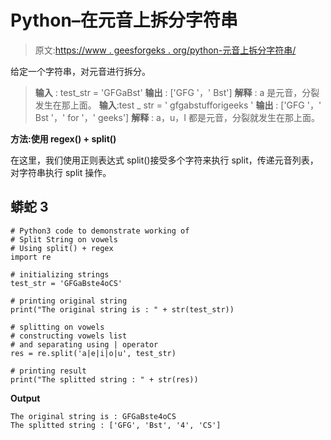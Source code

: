 # Python–在元音上拆分字符串

> 原文:[https://www . geesforgeks . org/python-元音上拆分字符串/](https://www.geeksforgeeks.org/python-split-string-on-vowels/)

给定一个字符串，对元音进行拆分。

> **输入** : test_str = 'GFGaBst'
> **输出** : ['GFG '，' Bst']
> **解释** : a 是元音，分裂发生在那上面。
> **输入**:test _ str = ' gfgabstufforigeeks '
> **输出** : ['GFG '，' Bst '，' for '，' geeks']
> **解释** : a，u，I 都是元音，分裂就发生在那上面。

**方法:使用 regex() + split()**

在这里，我们使用正则表达式 split()接受多个字符来执行 split，传递元音列表，对字符串执行 split 操作。

## 蟒蛇 3

```
# Python3 code to demonstrate working of
# Split String on vowels
# Using split() + regex
import re

# initializing strings
test_str = 'GFGaBste4oCS'

# printing original string
print("The original string is : " + str(test_str))

# splitting on vowels
# constructing vowels list
# and separating using | operator
res = re.split('a|e|i|o|u', test_str)

# printing result
print("The splitted string : " + str(res))
```

**Output**

```
The original string is : GFGaBste4oCS
The splitted string : ['GFG', 'Bst', '4', 'CS']
```